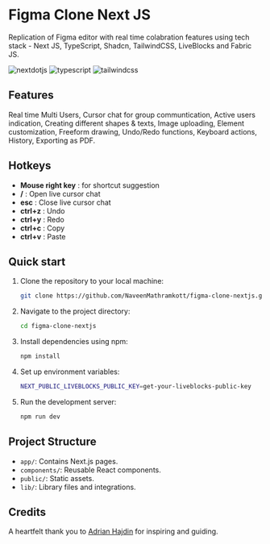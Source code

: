 # Figma Clone Next JS

Replication of Figma editor with real time colabration features using tech stack - Next JS, TypeScript, Shadcn, TailwindCSS, LiveBlocks and Fabric JS. 


  <div>
    <img src="https://img.shields.io/badge/-Next_JS-black?style=for-the-badge&logoColor=white&logo=nextdotjs&color=000000" alt="nextdotjs" />
    <img src="https://img.shields.io/badge/-TypeScript-black?style=for-the-badge&logoColor=white&logo=typescript&color=3178C6" alt="typescript" />
    <img src="https://img.shields.io/badge/-Tailwind_CSS-black?style=for-the-badge&logoColor=white&logo=tailwindcss&color=06B6D4" alt="tailwindcss" />
  </div>

## Features 

Real time Multi Users, Cursor chat for group communtication, Active users indication, Creating different shapes & texts, Image uploading, Element customization, Freeform drawing, Undo/Redo functions, Keyboard actions, History, Exporting as PDF.

## Hotkeys 

- **Mouse right key** : for shortcut suggestion
- **/** : Open live cursor chat
- **esc** : Close live cursor chat
- **ctrl+z** : Undo
- **ctrl+y** : Redo
- **ctrl+c** : Copy
- **ctrl+v** : Paste




## Quick start

1. Clone the repository to your local machine:

    ```bash
    git clone https://github.com/NaveenMathramkott/figma-clone-nextjs.git
    ```

2. Navigate to the project directory:

    ```bash
    cd figma-clone-nextjs
    ```

3. Install dependencies using npm:

    ```bash
    npm install
    ```

4. Set up environment variables:

    ```bash
    NEXT_PUBLIC_LIVEBLOCKS_PUBLIC_KEY=get-your-liveblocks-public-key
    ```

5. Run the development server:

    ```bash
    npm run dev
    ```


## Project Structure 

- `app/`: Contains Next.js pages.
- `components/`: Reusable React components.
- `public/`: Static assets.
- `lib/`: Library files and integrations.

## Credits 

A heartfelt thank you to [Adrian Hajdin](https://github.com/adrianhajdin) for inspiring and guiding.

